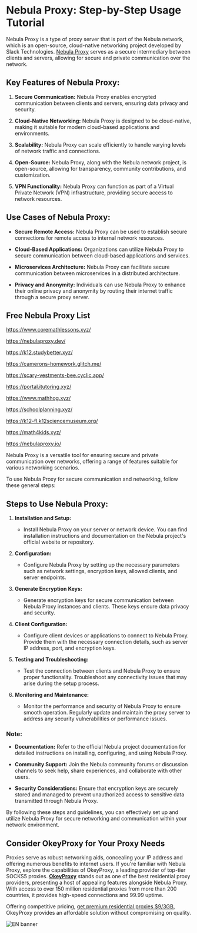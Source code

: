 # Nebula Proxy: Step-by-Step Usage Tutorial
Nebula Proxy is a type of proxy server that is part of the Nebula network, which is an open-source, cloud-native networking project developed by Slack Technologies. [Nebula Proxy](https://www.okeyproxy.com/proxy/nebula-proxy/?link=b63b57) serves as a secure intermediary between clients and servers, allowing for secure and private communication over the network.

## Key Features of Nebula Proxy:
1. **Secure Communication:** Nebula Proxy enables encrypted communication between clients and servers, ensuring data privacy and security.
   
2. **Cloud-Native Networking:** Nebula Proxy is designed to be cloud-native, making it suitable for modern cloud-based applications and environments.

3. **Scalability:** Nebula Proxy can scale efficiently to handle varying levels of network traffic and connections.

4. **Open-Source:** Nebula Proxy, along with the Nebula network project, is open-source, allowing for transparency, community contributions, and customization.

5. **VPN Functionality:** Nebula Proxy can function as part of a Virtual Private Network (VPN) infrastructure, providing secure access to network resources.

## Use Cases of Nebula Proxy:
- **Secure Remote Access:** Nebula Proxy can be used to establish secure connections for remote access to internal network resources.
  
- **Cloud-Based Applications:** Organizations can utilize Nebula Proxy to secure communication between cloud-based applications and services.

- **Microservices Architecture:** Nebula Proxy can facilitate secure communication between microservices in a distributed architecture.

- **Privacy and Anonymity:** Individuals can use Nebula Proxy to enhance their online privacy and anonymity by routing their internet traffic through a secure proxy server.

## Free Nebula Proxy List

https://www.coremathlessons.xyz/

https://nebulaproxy.dev/

https://k12.studybetter.xyz/

https://camerons-homework.glitch.me/

https://scary-vestments-bee.cyclic.app/

https://portal.itutoring.xyz/

https://www.mathhog.xyz/

https://schoolplanning.xyz/

https://k12-fl.k12sciencemuseum.org/

https://math4kids.xyz/

https://nebulaproxy.io/

Nebula Proxy is a versatile tool for ensuring secure and private communication over networks, offering a range of features suitable for various networking scenarios.

To use Nebula Proxy for secure communication and networking, follow these general steps:

## Steps to Use Nebula Proxy:

1. **Installation and Setup:**
   - Install Nebula Proxy on your server or network device. You can find installation instructions and documentation on the Nebula project's official website or repository.

2. **Configuration:**
   - Configure Nebula Proxy by setting up the necessary parameters such as network settings, encryption keys, allowed clients, and server endpoints.

3. **Generate Encryption Keys:**
   - Generate encryption keys for secure communication between Nebula Proxy instances and clients. These keys ensure data privacy and security.

4. **Client Configuration:**
   - Configure client devices or applications to connect to Nebula Proxy. Provide them with the necessary connection details, such as server IP address, port, and encryption keys.

5. **Testing and Troubleshooting:**
   - Test the connection between clients and Nebula Proxy to ensure proper functionality. Troubleshoot any connectivity issues that may arise during the setup process.

6. **Monitoring and Maintenance:**
   - Monitor the performance and security of Nebula Proxy to ensure smooth operation. Regularly update and maintain the proxy server to address any security vulnerabilities or performance issues.

### Note:
- **Documentation:** Refer to the official Nebula project documentation for detailed instructions on installing, configuring, and using Nebula Proxy.
  
- **Community Support:** Join the Nebula community forums or discussion channels to seek help, share experiences, and collaborate with other users.

- **Security Considerations:** Ensure that encryption keys are securely stored and managed to prevent unauthorized access to sensitive data transmitted through Nebula Proxy.

By following these steps and guidelines, you can effectively set up and utilize Nebula Proxy for secure networking and communication within your network environment.

## Consider OkeyProxy for Your Proxy Needs
Proxies serve as robust networking aids, concealing your IP address and offering numerous benefits to internet users. If you're familiar with Nebula Proxy, explore the capabilities of OkeyProxy, a leading provider of top-tier SOCKS5 proxies. [**OkeyProxy**](https://www.okeyproxy.com/en?link=b63b57) stands out as one of the best residential proxy providers, presenting a host of appealing features alongside Nebula Proxy. With access to over 150 million residential proxies from more than 200 countries, it provides high-speed connections and 99.99 uptime.

Offering competitive pricing, [get premium residential proxies $9/3GB](https://www.okeyproxy.com/en/residential-proxies?link=b63b57), OkeyProxy provides an affordable solution without compromising on quality.

![EN banner](https://github.com/NetworkingNexus/Nebula-Proxy-Step-by-Step-Usage-Tutorial/assets/170388919/4f02dbfa-4953-402e-b3d5-dc70476abb78)


